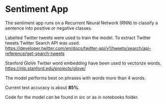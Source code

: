 # Sentiment App
The sentiment app runs on a Recurrent Neural Network (RNN) to classify a sentence into positive or negative classes.

Labelled Twitter tweets were used to train the model. 
    To extract Twitter tweets Twitter Search API was used. 
    https://developer.twitter.com/en/docs/twitter-api/v1/tweets/search/api-reference/get-search-tweets

Stanford GloVe Twitter word embedding have been used to vectorize words. https://nlp.stanford.edu/projects/glove/

The model performs best on phrases with words more than 4 words.

Current test accuracy is about **85%**.

Code for the model can be found in src or as in notebooks folder.

